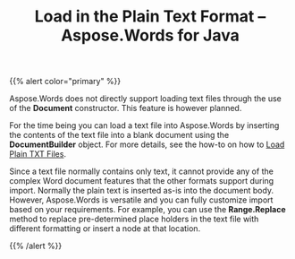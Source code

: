 ﻿---
title: Load in the Plain Text Format – Aspose.Words for Java
articleTitle: Load in the Plain Text Format
linktitle: Load in the Plain Text Format
description: "Work with different features supported on Plain Text import."
type: docs
weight: 10
url: /java/load-in-the-plain-text-format/
---

{{% alert color="primary" %}}

Aspose.Words does not directly support loading text files through the use of the **Document** constructor. This feature is however planned.

For the time being you can load a text file into Aspose.Words by inserting the contents of the text file into a blank document using the **DocumentBuilder** object. For more details, see the how-to on how to [Load Plain TXT Files]().

Since a text file normally contains only text, it cannot provide any of the complex Word document features that the other formats support during import. Normally the plain text is inserted as-is into the document body. However, Aspose.Words is versatile and you can fully customize import based on your requirements. For example, you can use the **Range.Replace** method to replace pre-determined place holders in the text file with different formatting or insert a node at that location.

{{% /alert %}}
